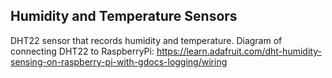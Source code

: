 ## Humidity and Temperature Sensors

DHT22 sensor that records humidity and temperature.
Diagram of connecting DHT22 to RaspberryPi: https://learn.adafruit.com/dht-humidity-sensing-on-raspberry-pi-with-gdocs-logging/wiring
